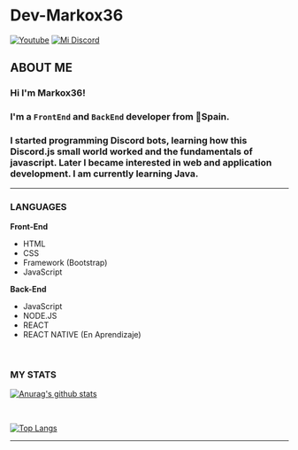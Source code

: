 # Dev-Markox36
[![Youtube](https://img.shields.io/youtube/channel/subscribers/UCbdd2TLVH7DZ28Dap3a-E3A?style=for-the-badge)](https://www.youtube.com/channel/UCbdd2TLVH7DZ28Dap3a-E3A)
[![Mi Discord](https://img.shields.io/discord/564535543124328459?color=7289da&logo=discord&style=for-the-badge)](https://discord.gg/A8U2mn2dTB)

## ABOUT ME

### Hi I'm Markox36!
### I'm a `FrontEnd` and `BackEnd` developer from 📍Spain.
### I started programming Discord bots, learning how this Discord.js small world worked and the fundamentals of javascript. Later I became interested in web and application development. I am currently learning Java.  

---

### LANGUAGES

**Front-End**
- HTML
- CSS
- Framework (Bootstrap)
- JavaScript

**Back-End**
- JavaScript
- NODE.JS
- REACT
- REACT NATIVE (En Aprendizaje)

<br />

### MY STATS

[![Anurag's github stats](https://github-readme-stats.vercel.app/api?username=Dev-Markox36&count_private=true&theme=dark&locale=es&include_all_commits=true&show_icons=true&hide=prs,contribs)](https://github.com/Dev-Markox36)

<br />

[![Top Langs](https://github-readme-stats.vercel.app/api/top-langs/?username=Dev-Markox36&theme=dark&layout=compact)](https://github.com/Dev-Markox36)

---
